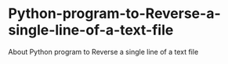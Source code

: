 # Python-program-to-Reverse-a-single-line-of-a-text-file
About Python program to Reverse a single line of a text file
